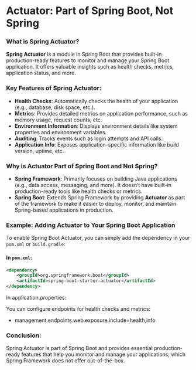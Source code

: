 # Actuator: Part of Spring Boot, Not Spring

### What is Spring Actuator?  
**Spring Actuator** is a module in Spring Boot that provides built-in production-ready features to monitor and manage your Spring Boot application. It offers valuable insights such as health checks, metrics, application status, and more.

### Key Features of Spring Actuator:
- **Health Checks**: Automatically checks the health of your application (e.g., database, disk space, etc.).
- **Metrics**: Provides detailed metrics on application performance, such as memory usage, request counts, etc.
- **Environment Information**: Displays environment details like system properties and environment variables.
- **Auditing**: Tracks events such as login attempts and API calls.
- **Application Info**: Exposes application-specific information like build version, uptime, etc.

### Why is Actuator Part of Spring Boot and Not Spring?
- **Spring Framework**: Primarily focuses on building Java applications (e.g., data access, messaging, and more). It doesn’t have built-in production-ready tools like health checks or metrics.
- **Spring Boot**: Extends Spring Framework by providing **Actuator** as part of the framework to make it easier to deploy, monitor, and maintain Spring-based applications in production.

### Example: Adding Actuator to Your Spring Boot Application
To enable Spring Boot Actuator, you can simply add the dependency in your `pom.xml` or `build.gradle`:

#### In `pom.xml`:
```xml
<dependency>
    <groupId>org.springframework.boot</groupId>
    <artifactId>spring-boot-starter-actuator</artifactId>
</dependency>
```

In application.properties:

You can configure endpoints for health checks and metrics:

- management.endpoints.web.exposure.include=health,info

### Conclusion:
Spring Actuator is part of Spring Boot and provides essential production-ready features that help you monitor and manage your applications, which Spring Framework does not offer out-of-the-box.

